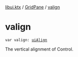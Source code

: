 [libui.ktx](../README.md) / [GridPane](README.md) / [valign](valign.md)

# valign

`var valign: `[`uiAlign`](../../libui/ui-align.md)

The vertical alignment of Control.
